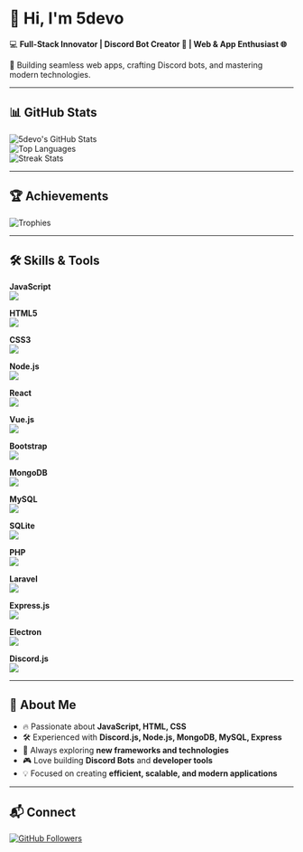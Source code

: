 # 👋 Hi, I'm 5devo

💻 **Full-Stack Innovator | Discord Bot Creator 🤖 | Web & App Enthusiast 🌐**

🚀 Building seamless web apps, crafting Discord bots, and mastering modern technologies.

---

## 📊 GitHub Stats

![5devo's GitHub Stats](https://github-readme-stats.vercel.app/api?username=5devo&count_private=true&show_icons=true&theme=tokyonight)  
![Top Languages](https://github-readme-stats.vercel.app/api/top-langs/?username=5devo&layout=compact&theme=tokyonight)  
![Streak Stats](https://github-readme-streak-stats.herokuapp.com/?user=5devo&theme=tokyonight)

---

## 🏆 Achievements

![Trophies](https://github-profile-trophy.vercel.app/?username=5devo&theme=onedark&no-frame=true&row=1)

---

## 🛠️ Skills & Tools

<p align="left">

**JavaScript**  
<img src="https://img.shields.io/badge/JavaScript-94%25-f5dd1b?style=for-the-badge&logo=javascript&logoColor=black">

**HTML5**  
<img src="https://img.shields.io/badge/HTML5-90%25-E34F26?style=for-the-badge&logo=html5&logoColor=white">

**CSS3**  
<img src="https://img.shields.io/badge/CSS-85%25-1572B6?style=for-the-badge&logo=css3&logoColor=white">

**Node.js**  
<img src="https://img.shields.io/badge/Node.js-90%25-43853D?style=for-the-badge&logo=node.js&logoColor=white">

**React**  
<img src="https://img.shields.io/badge/React-85%25-20232A?style=for-the-badge&logo=react&logoColor=61DAFB">

**Vue.js**  
<img src="https://img.shields.io/badge/Vue.js-80%25-35495E?style=for-the-badge&logo=vue.js&logoColor=4FC08D">

**Bootstrap**  
<img src="https://img.shields.io/badge/Bootstrap-75%25-563D7C?style=for-the-badge&logo=bootstrap&logoColor=white">

**MongoDB**  
<img src="https://img.shields.io/badge/MongoDB-85%25-4EA94B?style=for-the-badge&logo=mongodb&logoColor=white">

**MySQL**  
<img src="https://img.shields.io/badge/MySQL-80%25-4479A1?style=for-the-badge&logo=mysql&logoColor=white">

**SQLite**  
<img src="https://img.shields.io/badge/SQLite-70%25-07405E?style=for-the-badge&logo=sqlite&logoColor=white">

**PHP**  
<img src="https://img.shields.io/badge/PHP-75%25-777BB4?style=for-the-badge&logo=php&logoColor=white">

**Laravel**  
<img src="https://img.shields.io/badge/Laravel-70%25-FF2D20?style=for-the-badge&logo=laravel&logoColor=white">

**Express.js**  
<img src="https://img.shields.io/badge/Express.js-80%25-404D59?style=for-the-badge">

**Electron**  
<img src="https://img.shields.io/badge/Electron-75%25-47848F?style=for-the-badge&logo=electron&logoColor=white">

**Discord.js**  
<img src="https://img.shields.io/badge/Discord.js-90%25-7289da?style=for-the-badge&logo=discord&logoColor=white">

</p>

---

## 🌟 About Me

- 🔥 Passionate about **JavaScript, HTML, CSS**  
- 🛠️ Experienced with **Discord.js, Node.js, MongoDB, MySQL, Express**  
- 🚀 Always exploring **new frameworks and technologies**  
- 🎮 Love building **Discord Bots** and **developer tools**  
- 💡 Focused on creating **efficient, scalable, and modern applications**

---

## 📬 Connect

[![GitHub Followers](https://img.shields.io/github/followers/5devo?style=for-the-badge&logo=github)](https://github.com/5devo)

